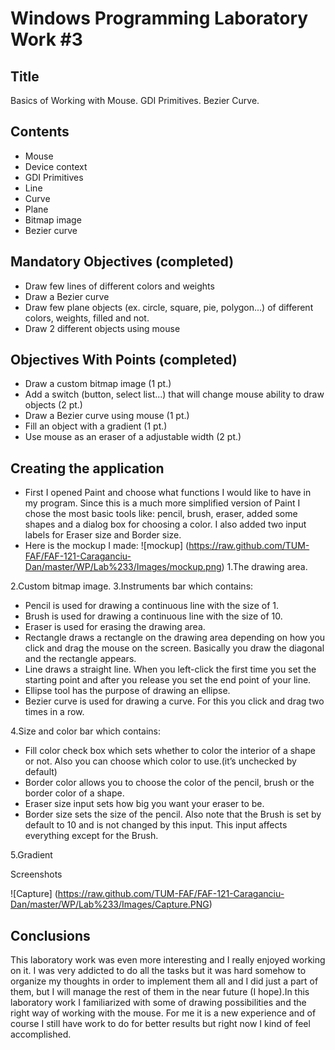 Windows Programming Laboratory Work #3
======================================

Title
-----
Basics of Working with Mouse. GDI Primitives. Bezier Curve.

Contents
--------
-	Mouse
-	Device context
-	GDI Primitives
-	Line
-	Curve
-	Plane
-	Bitmap image
-	Bezier curve

Mandatory Objectives (completed)
--------------------------------
-	Draw few lines of different colors and weights
-	Draw a Bezier curve
-	Draw few plane objects (ex. circle, square, pie, polygon...) of different colors, weights, filled and not.
-	Draw 2 different objects using mouse

Objectives With Points (completed)
----------------------------------
-	Draw a custom bitmap image (1 pt.)
-	Add a switch (button, select list...) that will change mouse ability to draw objects (2 pt.)
-	Draw a Bezier curve using mouse (1 pt.)
-	Fill an object with a gradient (1 pt.)
-	Use mouse as an eraser of a adjustable width (2 pt.)

Creating the application
--------------------------
-	First I opened Paint and choose what functions I would like to have in my program. Since this is a much  more simplified version of Paint I chose the most basic tools like: pencil, brush, eraser, added some shapes and a dialog box for choosing a color. I also added two input labels for Eraser size and Border size.
-	Here is the mockup I made:
![mockup] (https://raw.github.com/TUM-FAF/FAF-121-Caraganciu-Dan/master/WP/Lab%233/Images/mockup.png)
1.The drawing area.

2.Custom bitmap image.
3.Instruments bar which contains:
-	Pencil is used for drawing a continuous line with the size of 1.
-	Brush is used for drawing a continuous line with the size of 10.
-	Eraser is used for erasing the drawing area.
-	Rectangle draws a rectangle on the drawing area depending on how you click and drag the mouse on the screen. Basically you draw the diagonal and the rectangle appears. 
-	Line draws a straight line. When you left-click the first time you set the starting point and after you release you set the end point of your line.
-	Ellipse tool has the purpose of drawing an ellipse.
-	Bezier curve is used for drawing a curve. For this you click and drag two times in a row.

4.Size and color bar which contains:
-	Fill color check box which sets whether to color the interior of a shape or not. Also you can choose which color to use.(it’s unchecked by default)
-	Border color allows you to choose the color of the pencil, brush or the border color of a shape.
-	Eraser size input sets how big you want your eraser to be.
-	Border size sets the size of the pencil. Also note that the Brush is set by default to 10 and is not changed by this input. This input affects everything except for the Brush.  

5.Gradient


Screenshots

![Capture] (https://raw.github.com/TUM-FAF/FAF-121-Caraganciu-Dan/master/WP/Lab%233/Images/Capture.PNG)

Conclusions
--------------------------
This laboratory work was even more interesting and I really enjoyed working on it. I was very addicted to do all the tasks but it was hard somehow to organize my thoughts in order to implement them all and I did just a part of them, but I will manage the rest of them in the near future (I hope).In this laboratory work I familiarized with some of drawing possibilities and the right way of working with the mouse. For me it is a new experience and of course I still have work to do for better results but right now I kind of feel accomplished. 
